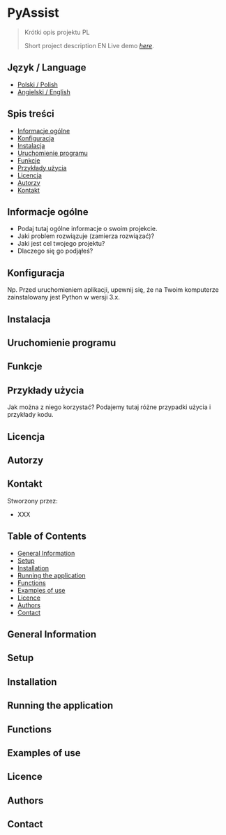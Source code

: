 # PyAssist
> Krótki opis projektu PL
> 
> Short project description EN
> Live demo [_here_](https://www.example.com). <!-- If you have the project hosted somewhere, include the link here. -->

## Język / Language
* [Polski / Polish](#spis-treści)
* [Angielski / English](#table-of-contents)


## Spis treści
* [Informacje ogólne](#informacje-ogólne)
* [Konfiguracja](#konfiguracja)
* [Instalacja](#instalacja)
* [Uruchomienie programu](#uruchomienie-programu)
* [Funkcje](#funkcje)
* [Przykłady użycia](#przykłady-użycia)
* [Licencja](#licencja)
* [Autorzy](#autorzy)
* [Kontakt](#kontakt)


## Informacje ogólne
- Podaj tutaj ogólne informacje o swoim projekcie.
- Jaki problem rozwiązuje (zamierza rozwiązać)?
- Jaki jest cel twojego projektu?
- Dlaczego się go podjąłeś?
<!-- Nie musisz odpowiadać na wszystkie pytania - tylko na te, które są istotne dla Twojego projektu. -->


## Konfiguracja
Np. Przed uruchomieniem aplikacji, upewnij się, że na Twoim komputerze zainstalowany jest Python w wersji 3.x.


## Instalacja


## Uruchomienie programu


## Funkcje


## Przykłady użycia
Jak można z niego korzystać?
Podajemy tutaj różne przypadki użycia i przykłady kodu.


## Licencja


## Autorzy


## Kontakt
Stworzony przez: 
- XXX


## Table of Contents
* [General Information](#general-information)
* [Setup](#setup)
* [Installation](#installation)
* [Running the application](#running-the-application)
* [Functions](#functions)
* [Examples of use](#example-of-use)
* [Licence](#licence)
* [Authors](#authors)
* [Contact](#contact)


## General Information


## Setup


## Installation


## Running the application


## Functions


## Examples of use


## Licence


## Authors


## Contact

